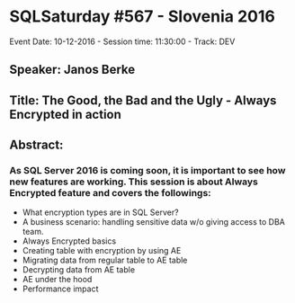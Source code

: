 # SQLSaturday #567 - Slovenia 2016
Event Date: 10-12-2016 - Session time: 11:30:00 - Track:     DEV
## Speaker: Janos Berke
## Title: The Good, the Bad and the Ugly - Always Encrypted in action
## Abstract:
### As SQL Server 2016 is coming soon, it is important to see how new features are working. This session is about Always Encrypted feature and covers the followings:
- What encryption types are in SQL Server?
- A business scenario: handling sensitive data w/o giving access to DBA team.
- Always Encrypted basics
- Creating table with encryption by using AE
- Migrating data from regular table to AE table
- Decrypting data from AE table
- AE under the hood 
- Performance impact
